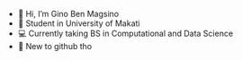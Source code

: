 - 👋 Hi, I’m Gino Ben Magsino
- 🏫 Student in University of Makati
- 💻 Currently taking BS in Computational and Data Science
- 🤔 New to github tho

<!---
mginoben/mginoben is a ✨ special ✨ repository because its `README.md` (this file) appears on your GitHub profile.
You can click the Preview link to take a look at your changes.
--->
